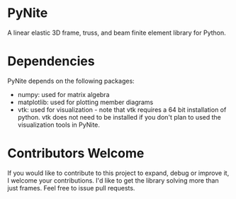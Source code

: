 # PyNite
A linear elastic 3D frame, truss, and beam finite element library for Python.

# Dependencies
PyNite depends on the following packages:
* numpy: used for matrix algebra
* matplotlib: used for plotting member diagrams
* vtk: used for visualization - note that vtk requires a 64 bit installation of python. vtk does not need to be installed if you don't plan to used the visualization tools in PyNite.

# Contributors Welcome
If you would like to contribute to this project to expand, debug or improve it, I welcome your contributions. I'd like to get the library solving more than just frames. Feel free to issue pull requests.
